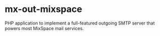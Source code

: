 # mx-out-mixspace
PHP application to implement a full-featured outgoing SMTP server that powers most MixSpace mail services.
